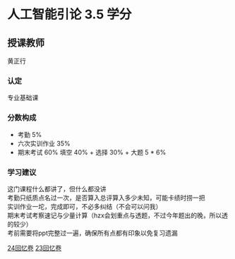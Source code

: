 # 人工智能引论  3.5 学分
## 授课教师
黄正行

### 认定
专业基础课

### 分数构成
- 考勤 5%
- 六次实训作业 35%
- 期末考试 60%
  填空 40% + 选择 30% + 大题 5 * 6%

### 学习建议
这门课程什么都讲了，但什么都没讲  
考勤只纸质点名过一次，是否算入总评算入多少未知，可能卡绩时捞一把  
实训作业一坨，完成即可，不必多纠结（不会可以问我）  
期末考试考察速记与少量计算（hzx会划重点与透题，不过今年题出的晚，所以透的较少）  
考前需要将ppt完整过一遍，确保所有点都有印象以免复习遗漏  

[24回忆卷](https://www.cc98.org/topic/6090308)
[23回忆卷](https://www.cc98.org/topic/5797263)
